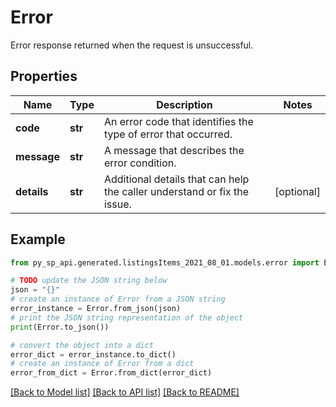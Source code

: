 # Error

Error response returned when the request is unsuccessful.

## Properties

Name | Type | Description | Notes
------------ | ------------- | ------------- | -------------
**code** | **str** | An error code that identifies the type of error that occurred. | 
**message** | **str** | A message that describes the error condition. | 
**details** | **str** | Additional details that can help the caller understand or fix the issue. | [optional] 

## Example

```python
from py_sp_api.generated.listingsItems_2021_08_01.models.error import Error

# TODO update the JSON string below
json = "{}"
# create an instance of Error from a JSON string
error_instance = Error.from_json(json)
# print the JSON string representation of the object
print(Error.to_json())

# convert the object into a dict
error_dict = error_instance.to_dict()
# create an instance of Error from a dict
error_from_dict = Error.from_dict(error_dict)
```
[[Back to Model list]](../README.md#documentation-for-models) [[Back to API list]](../README.md#documentation-for-api-endpoints) [[Back to README]](../README.md)


